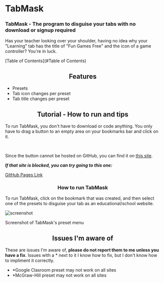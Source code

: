 # TabMask

### TabMask - The program to disguise your tabs with no download or signup required
Has your teacher looking over your shoulder, having no idea why your "Learning" tab has the title of "Fun Games Free" and the icon of a game controller? You're in luck.

[Table of Contents](#Table of Contents)
<h2 align="center">Features</h2>

- Presets
- Tab icon changes per preset
- Tab title changes per preset

<h2 align="center">Tutorial - How to run and tips</h2>

To run TabMask, you don't have to download or code anything. You only have to drag a button to an empty area on your bookmarks bar and click on it.

<br>

Since the button cannot be hosted on GitHub, you can find it on [this site](https://1728.saraw25307.repl.co).

*__If that site is blocked, you can try going to this one:__*

[GitHub Pages Link](https://bananadev-frfr.github.io/TabMask)

<h3 align="center">How to run TabMask</h3>

To run TabMask, click on the bookmark that was created, and then select one of the presets to disguise your tab as an educational/school website.



![screenshot](https://user-images.githubusercontent.com/131310543/234735397-d8ce74a7-2243-418e-9ec5-4a54b0bb0097.png)

Screenshot of TabMask's preset menu


<h2 align="center">Issues I'm aware of</h2>

These are issues I'm aware of, __please do not report them to me unless you have a fix__. Issues with a * next to it I know how to fix, but I don't know how to impliment it correctly.

- *Google Clasroom preset may not work on all sites
- *McGraw-Hill preset may not work on all sites










